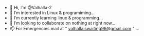 - 👋 Hi, I’m @Valhalla-2
- 👀 I’m interested in Linux & programiming...
- 🌱 I’m currently learning  linux & programming...
- 💞️ I’m looking to collaborate on nothing at right now...
- 📫 For Emergencies mail at " valhallaiswaiting99@gmail.com " ...

<!---
Valhalla-2/Valhalla-2 is a ✨ special ✨ repository because its `README.md` (this file) appears on your GitHub profile.
You can click the Preview link to take a look at your changes.
--->
